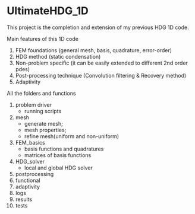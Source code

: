 # UltimateHDG_1D

This project is the completion and extension of my previous HDG 1D code. 

Main features of this 1D code

1. FEM foundations (general mesh, basis, quadrature, error-order)
2. HDG method (static condensation)
2. Non-problem specific (it can be easily extended to different 2nd order pdes)
3. Post-processing technique (Convolution filtering & Recovery method)
4. Adaptivity



All the folders and functions

1. problem driver
    * running scripts
2. mesh
    * generate mesh; 
    * mesh properties; 
    * refine mesh(uniform and non-uniform)
3. FEM_basics
    * basis functions and quadratures
    * matrices of basis functions
4. HDG_solver
    * local and global HDG solver
5. postprocessing
6. functional
7. adaptivity
8. logs
9. results
10. tests
